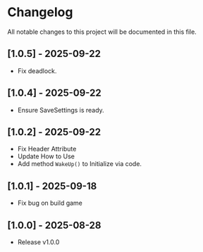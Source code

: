 # Changelog
All notable changes to this project will be documented in this file.

## [1.0.5] - 2025-09-22
- Fix deadlock.

## [1.0.4] - 2025-09-22
- Ensure SaveSettings is ready.

## [1.0.2] - 2025-09-22
- Fix Header Attribute
- Update How to Use
- Add method `WakeUp()` to Initialize via code.

## [1.0.1] - 2025-09-18
- Fix bug on build game

## [1.0.0] - 2025-08-28
- Release v1.0.0